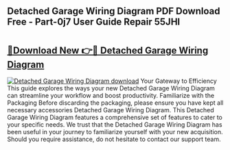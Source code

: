 ## Detached Garage Wiring Diagram PDF Download Free - Part-0j7 User Guide Repair 55JHl

# <h2><a href="http://dfre5bu.blite.top/?on=Detached+Garage+Wiring+Diagram">🔗Download New 👉🔴 Detached Garage Wiring Diagram</a></h2>

[![Detached Garage Wiring Diagram download](https://i.imgur.com/lujVjoI.png)](http://dfre5bu.blite.top/?on=Detached+Garage+Wiring+Diagram)
Your Gateway to Efficiency This guide explores the ways your new Detached Garage Wiring Diagram can streamline your workflow and boost productivity. Familiarize with the Packaging Before discarding the packaging, please ensure you have kept all necessary accessories Detached Garage Wiring Diagram. This Detached Garage Wiring Diagram features a comprehensive set of features to cater to your specific needs. We trust that the Detached Garage Wiring Diagram has been useful in your journey to familiarize yourself with your new acquisition. Should you require assistance, do not hesitate to contact our support team.
